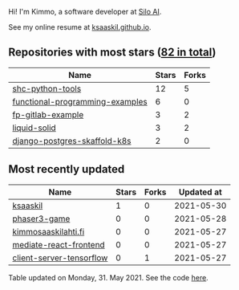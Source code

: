 Hi! I'm Kimmo, a software developer at [Silo AI](https://silo.ai/).

See my online resume at [ksaaskil.github.io](https://ksaaskil.github.io).

<!-- repositories starts -->

## Repositories with most stars ([82 in total](https://github.com/ksaaskil?tab=repositories))
| Name        | Stars           | Forks  |
| ------------- |-------------| -----|
|[shc-python-tools](https://github.com/ksaaskil/shc-python-tools)|12|5
|[functional-programming-examples](https://github.com/ksaaskil/functional-programming-examples)|6|0
|[fp-gitlab-example](https://github.com/ksaaskil/fp-gitlab-example)|3|2
|[liquid-solid](https://github.com/ksaaskil/liquid-solid)|3|2
|[django-postgres-skaffold-k8s](https://github.com/ksaaskil/django-postgres-skaffold-k8s)|2|0

<!-- repositories ends -->
<!-- recent_repositories starts -->

## Most recently updated
| Name        | Stars           | Forks  | Updated at
| ------------- |-------------| -----|-----|
|[ksaaskil](https://github.com/ksaaskil/ksaaskil)|1|0|2021-05-30
|[phaser3-game](https://github.com/ksaaskil/phaser3-game)|0|0|2021-05-28
|[kimmosaaskilahti.fi](https://github.com/ksaaskil/kimmosaaskilahti.fi)|0|0|2021-05-27
|[mediate-react-frontend](https://github.com/ksaaskil/mediate-react-frontend)|0|0|2021-05-27
|[client-server-tensorflow](https://github.com/ksaaskil/client-server-tensorflow)|0|1|2021-05-27

<!-- recent_repositories ends -->
<!-- updated_at starts -->
Table updated on Monday, 31. May 2021. See the code [here](https://github.com/ksaaskil/ksaaskil).
<!-- updated_at ends -->
